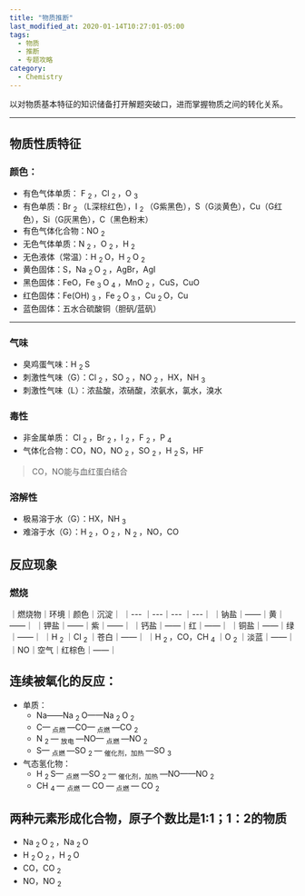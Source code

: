 ```yaml
---
title: "物质推断"
last_modified_at: 2020-01-14T10:27:01-05:00
tags: 
  - 物质
  - 推断
  - 专题攻略
category: 
  - Chemistry
---
```


以对物质基本特征的知识储备打开解题突破口，进而掌握物质之间的转化关系。

***

## 物质性质特征
### 颜色：
* 有色气体单质： F <sub> 2 </sub>，Cl <sub> 2 </sub>，O <sub> 3 </sub> 
* 有色单质：Br <sub> 2 </sub>（L深棕红色），I <sub> 2 </sub>（G紫黑色），S（G淡黄色），Cu（G红色），Si（G灰黑色），C（黑色粉末）
* 有色气体化合物：NO <sub> 2 </sub>
* 无色气体单质：N <sub> 2 </sub>，O <sub> 2 </sub>，H <sub> 2 </sub>
* 无色液体（常温）：H  <sub> 2 </sub> O，H  <sub> 2 </sub> O  <sub> 2 </sub>
* 黄色固体：S，Na <sub> 2 </sub> O <sub> 2 </sub>，AgBr，AgI
* 黑色固体：FeO，Fe <sub> 3 </sub> O <sub> 4 </sub>，MnO <sub> 2 </sub>，CuS，CuO
* 红色固体：Fe(OH) <sub> 3 </sub>，Fe <sub> 2 </sub> O  <sub> 3 </sub> ，Cu <sub> 2 </sub> O，Cu
* 蓝色固体：五水合硫酸铜（胆矾/蓝矾）

***

### 气味
* 臭鸡蛋气味：H <sub> 2 </sub> S
* 刺激性气味（G）：Cl <sub> 2 </sub> ，SO <sub> 2 </sub> ，NO <sub> 2 </sub>，HX，NH <sub> 3 </sub>
* 刺激性气味（L）：浓盐酸，浓硝酸，浓氨水，氯水，溴水
### 毒性
* 非金属单质： Cl <sub> 2 </sub> ，Br <sub> 2 </sub> ，I <sub> 2 </sub> ，F <sub> 2 </sub> ，P <sub> 4 </sub>
* 气体化合物：CO，NO，NO <sub> 2 </sub> ，SO <sub> 2 </sub> ，H <sub> 2 </sub> S，HF
> CO，NO能与血红蛋白结合
### 溶解性
* 极易溶于水（G）：HX，NH <sub> 3 </sub>
* 难溶于水（G）：H <sub> 2 </sub> ，O <sub> 2 </sub> ，N <sub> 2 </sub> ，NO，CO

## 反应现象
### 燃烧

｜燃烧物｜环境｜颜色｜沉淀｜
｜---  ｜---｜--- ｜---｜
｜钠盐｜——｜黄｜——｜
｜钾盐｜——｜紫｜——｜
｜钙盐｜——｜红｜——｜
｜铜盐｜——｜绿｜——｜
｜H <sub> 2 </sub> ｜Cl <sub> 2 </sub>｜苍白｜——｜
｜H <sub> 2 </sub>，CO，CH <sub> 4 </sub> ｜O <sub> 2 </sub> ｜淡蓝｜——｜
｜NO｜空气｜红棕色｜——｜


## 连续被氧化的反应：
* 单质：
    * Na——Na <sub> 2 </sub> O——Na <sub> 2 </sub> O <sub> 2 </sub>
    * C—<sub> 点燃 </sub>—CO—<sub> 点燃 </sub>—CO <sub> 2 </sub>
    * N <sub> 2 </sub> — <sub> 放电 </sub> —NO— <sub> 点燃 </sub> —NO <sub> 2 </sub>
    * S— <sub> 点燃 </sub> —SO <sub> 2 </sub>— <sub> 催化剂，加热 </sub> —SO <sub> 3 </sub>
* 气态氢化物：
    * H <sub> 2 </sub> S— <sub> 点燃 </sub> —SO <sub> 2 </sub> — <sub> 催化剂，加热 </sub>—NO——NO <sub> 2 </sub>
    * CH <sub> 4 </sub> — <sub> 点燃 </sub> — CO —<sub> 点燃 </sub>— CO <sub> 2 </sub>
## 两种元素形成化合物，原子个数比是1:1；1：2的物质
* Na <sub> 2 </sub> O <sub> 2 </sub>，Na <sub> 2 </sub> O
* H <sub> 2 </sub> O <sub> 2 </sub> ，H <sub> 2 </sub> O
* CO，CO <sub> 2 </sub>
* NO，NO <sub> 2 </sub>


